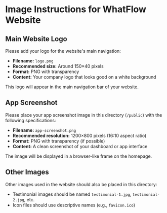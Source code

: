 # Image Instructions for WhatFlow Website

## Main Website Logo
Please add your logo for the website's main navigation:

- **Filename:** `logo.png`
- **Recommended size:** Around 150×40 pixels
- **Format:** PNG with transparency
- **Content:** Your company logo that looks good on a white background

This logo will appear in the main navigation bar of your website.

## App Screenshot
Please place your app screenshot image in this directory (`/public`) with the following specifications:

- **Filename:** `app-screenshot.png`
- **Recommended resolution:** 1200×800 pixels (16:10 aspect ratio)
- **Format:** PNG with transparency (if possible)
- **Content:** A clean screenshot of your dashboard or app interface

The image will be displayed in a browser-like frame on the homepage.

## Other Images
Other images used in the website should also be placed in this directory:
- Testimonial images should be named `testimonial-1.jpg`, `testimonial-2.jpg`, etc.
- Icon files should use descriptive names (e.g., `favicon.ico`) 